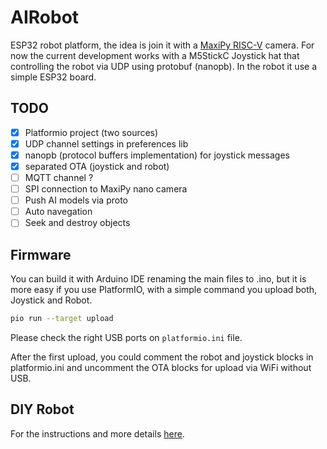 # AIRobot

ESP32 robot platform, the idea is join it with a [MaxiPy RISC-V](https://maixpy.sipeed.com/en/) camera. For now the current development works with a M5StickC Joystick hat that controlling the robot via UDP using protobuf (nanopb). In the robot it use a simple ESP32 board.

## TODO

- [x] Platformio project (two sources)
- [x] UDP channel settings in preferences lib
- [x] nanopb (protocol buffers implementation) for joystick messages
- [x] separated OTA (joystick and robot)
- [ ] MQTT channel ?
- [ ] SPI connection to MaxiPy nano camera
- [ ] Push AI models via proto
- [ ] Auto navegation
- [ ] Seek and destroy objects

## Firmware

You can build it with Arduino IDE renaming the main files to .ino, but it is more easy if you use PlatformIO, with a simple command you upload both, Joystick and Robot.

```bash
pio run --target upload
```

Please check the right USB ports on `platformio.ini` file.

After the first upload, you could comment the robot and joystick blocks in platformio.ini and uncomment the OTA blocks for upload via WiFi without USB.

## DIY Robot

For the instructions and more details [here](https://www.thingiverse.com/thing:4705776).